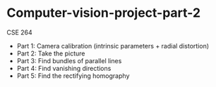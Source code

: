 # Computer-vision-project-part-2
CSE 264

* Part 1: Camera calibration (intrinsic parameters + radial distortion)
* Part 2: Take the picture
* Part 3: Find bundles of parallel lines
* Part 4: Find vanishing directions
* Part 5: Find the rectifying homography
